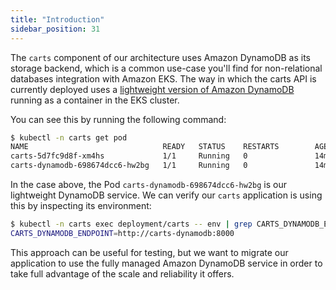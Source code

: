 ```yaml
---
title: "Introduction"
sidebar_position: 31
---
```


The `carts` component of our architecture uses Amazon DynamoDB as its storage backend, which is a common use-case you'll find for non-relational databases integration with Amazon EKS. The way in which the carts API is currently deployed uses a [lightweight version of Amazon DynamoDB](https://docs.aws.amazon.com/amazondynamodb/latest/developerguide/DynamoDBLocal.html) running as a container in the EKS cluster.

You can see this by running the following command:

```bash
$ kubectl -n carts get pod 
NAME                              READY   STATUS    RESTARTS        AGE
carts-5d7fc9d8f-xm4hs             1/1     Running   0               14m
carts-dynamodb-698674dcc6-hw2bg   1/1     Running   0               14m
```

In the case above, the Pod `carts-dynamodb-698674dcc6-hw2bg` is our lightweight DynamoDB service. We can verify our `carts` application is using this by inspecting its environment:

```bash
$ kubectl -n carts exec deployment/carts -- env | grep CARTS_DYNAMODB_ENDPOINT
CARTS_DYNAMODB_ENDPOINT=http://carts-dynamodb:8000
```

This approach can be useful for testing, but we want to migrate our application to use the fully managed Amazon DynamoDB service in order to take full advantage of the scale and reliability it offers.
